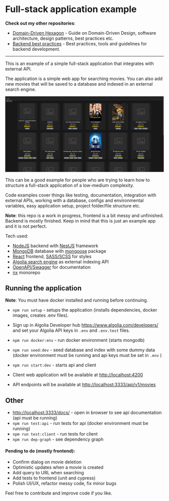 # Full-stack application example

**Check out my other repositories**:

- [Domain-Driven Hexagon](https://github.com/Sairyss/domain-driven-hexagon) - Guide on Domain-Driven Design, software architecture, design patterns, best practices etc.
- [Backend best practices](https://github.com/Sairyss/backend-best-practices) - Best practices, tools and guidelines for backend development.

---

This is an example of a simple full-stack application that integrates with external API.

The application is a simple web app for searching movies. You can also add new movies that will be saved to a database and indexed in an external search engine.

![Movie indexer app](assets/screenshot.png)

This can be a good example for people who are trying to learn how to structure a full-stack application of a low-medium complexity.

Code examples cover things like testing, documentation, integration with external APIs, working with a database, configs and environmental variables, easy application setup, project folder/file structure etc.

**Note**: this repo is a work in progress, frontend is a bit messy and unfinished. Backend is mostly finished. Keep in mind that this is just an example app and it is not perfect.

Tech used:

- [NodeJS](https://nodejs.org/en/) backend with [NestJS](https://nestjs.com/) framework
- [MongoDB](https://www.mongodb.com/) database with [mongoose](https://www.npmjs.com/package/mongoose) package
- [React](https://reactjs.org/) frontend, [SASS/SCSS](https://sass-lang.com/) for styles
- [Algolia search engine](https://www.algolia.com/) as external indexing API
- [OpenAPI/Swagger](https://swagger.io/) for documentation
- [nx](https://nx.dev/) monorepo

## Running the application

**Note**: You must have docker installed and running before continuing.

- `npm run setup` - setups the application (installs dependencies, docker images, creates .env files).
- Sign up in Algolia Developer hub <https://www.algolia.com/developers/> and set your Algolia API keys in `.env` and `.env.test` files.
- `npm run docker:env` - run docker environment (starts mongodb)
- `npm run seed:dev` - seed database and index with some dummy data (docker environment must be running and api keys must be set in `.env` )
- `npm run start:dev` - starts api and client

- Client web application will be available at <http://localhost:4200>
- API endpoints will be available at <http://localhost:3333/api/v1/movies>

## Other

- <http://localhost:3333/docs/> - open in browser to see api documentation (api must be running)
- `npm run test:api` - run tests for api (docker environment must be running)
- `npm run test:client` - run tests for client
- `npm run dep-graph` - see dependency graph

#### Pending to do (mostly frontend):

- Confirm dialog on movie deletion
- Optimistic updates when a movie is created
- Add query to URL when searching
- Add tests to frontend (unit and cypress)
- Polish UI/UX, refactor messy code, fix minor bugs

Feel free to contribute and improve code if you like.
